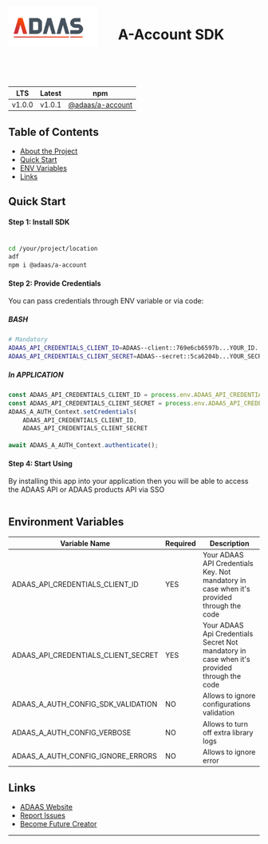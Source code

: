 <img align="left" style="margin-right:40px; margin-bottom:80px;" width="180" height="80" src="./docs/a-logo-docs.png" alt="ADAAS Logo">

# A-Account SDK 

| LTS | Latest | npm               |
|---------------|----------|---------------------------|
| v1.0.0      |   v1.0.1    |     [@adaas/a-account](https://npm.com)    |


<!-- TABLE OF CONTENTS -->
## Table of Contents

- [About the Project](#overview)
- [Quick Start](#quick-start)
- [ENV Variables](#environment-variables)
- [Links](#links)


## Quick Start

#### Step 1: Install SDK

```bash

cd /your/project/location
adf
npm i @adaas/a-account

```

#### Step 2: Provide Credentials 

You can pass credentials through ENV variable or via code:

##### BASH 

```bash
# Mandatory
ADAAS_API_CREDENTIALS_CLIENT_ID=ADAAS--client::769e6cb6597b...YOUR_ID...911f3060c161
ADAAS_API_CREDENTIALS_CLIENT_SECRET=ADAAS--secret::5ca6204b...YOUR_SECRET...e90c00a263f4db

```

##### In APPLICATION 

```javascript
const ADAAS_API_CREDENTIALS_CLIENT_ID = process.env.ADAAS_API_CREDENTIALS_CLIENT_ID!;
const ADAAS_API_CREDENTIALS_CLIENT_SECRET = process.env.ADAAS_API_CREDENTIALS_CLIENT_SECRET!
ADAAS_A_AUTH_Context.setCredentials(
    ADAAS_API_CREDENTIALS_CLIENT_ID,
    ADAAS_API_CREDENTIALS_CLIENT_SECRET

await ADAAS_A_AUTH_Context.authenticate();
```


#### Step 4: Start Using  
By installing this app into your application then you will be able to access the ADAAS API or ADAAS products API via SSO 


```javascript

```



## Environment Variables

| Variable Name | Required | Description               |
|---------------|----------|---------------------------|
| ADAAS_API_CREDENTIALS_CLIENT_ID      |    YES    |      Your ADAAS API Credentials Key. Not mandatory in case when  it's provided through the code     |
| ADAAS_API_CREDENTIALS_CLIENT_SECRET    |    YES    | Your ADAAS Api Credentials Secret Not mandatory in case when  it's provided through the code  |
| ADAAS_A_AUTH_CONFIG_SDK_VALIDATION    |    NO    | Allows to ignore configurations validation |
| ADAAS_A_AUTH_CONFIG_VERBOSE    |    NO    | Allows to turn off extra library logs |
| ADAAS_A_AUTH_CONFIG_IGNORE_ERRORS    |    NO    | Allows to ignore error  |

## Links

- [ADAAS Website](https://adaas.org)
- [Report Issues](https://github.com/ADAAS-org/adaas-adf-auth/issues)
- [Become Future Creator](https://sso.adaas.org)
---
